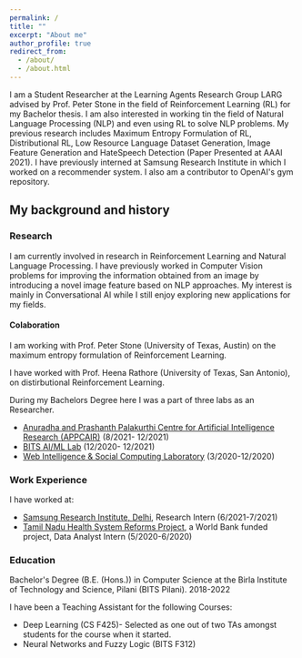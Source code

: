 ```yaml
---
permalink: /
title: ""
excerpt: "About me"
author_profile: true
redirect_from: 
  - /about/
  - /about.html
---
```

I am a Student Researcher at the Learning Agents Research Group LARG advised by Prof. Peter Stone in the field of Reinforcement Learning (RL) for my Bachelor thesis. I am also interested in working tin the field of Natural Language Processing (NLP) and even using RL to solve NLP problems.
My previous research includes Maximum Entropy Formulation of RL, Distributional RL, Low Resource Language Dataset Generation, Image Feature Generation and HateSpeech Detection (Paper Presented at AAAI 2021). I have previously interned at Samsung Research Institute in which I worked on a recommender system. I also am a contributor to OpenAI's gym repository.

<!--Click <a href="https://github.com/alfred100p/alfred100p.github.io/raw/master/files/Alfred_William_Jacob__Resume.pdf">here</a> to download my Resume.-->

## My background and history

### Research
I am currently involved in research in Reinforcement Learning and Natural Language Processing. I have previously worked in Computer Vision problems for improving the information obtained from an image by introducing a novel image feature based on NLP approaches. My interest is mainly in Conversational AI while I still enjoy exploring new applications for my fields.

#### Colaboration
I am working with Prof. Peter Stone (University of Texas, Austin) on the maximum entropy formulation of Reinforcement Learning.

I have worked with Prof. Heena Rathore (University of Texas, San Antonio), on distirbutional Reinforcement Learning.

During my Bachelors Degree here I was a part of three labs as an Researcher. 

* <a href="https://alfred100p.github.io/portfolio/appcair">Anuradha and Prashanth Palakurthi Centre for Artificial Intelligence Research (APPCAIR)</a> (8/2021- 12/2021)
* <a href="https://alfred100p.github.io/portfolio/aiml">BITS AI/ML Lab</a> (12/2020- 12/2021)
* <a href="https://alfred100p.github.io/portfolio/wisoc">Web Intelligence & Social Computing Laboratory</a> (3/2020-12/2020)

### Work Experience
I have worked at:

* <a href="https://alfred100p.github.io/portfolio/sri">Samsung Research Institute, Delhi</a>, Research Intern (6/2021-7/2021)
* <a href="https://alfred100p.github.io/portfolio/wb">Tamil Nadu Health System Reforms Project</a>, a World Bank funded project, Data Analyst Intern (5/2020-6/2020)

### Education
Bachelor's Degree (B.E. (Hons.)) in Computer Science at the Birla Institute of Technology and Science, Pilani (BITS Pilani). 2018-2022

I have been a Teaching Assistant for the following Courses:

* Deep Learning (CS F425)- Selected as one out of two TAs amongst students for the course when it started.
* Neural Networks and Fuzzy Logic (BITS F312)


<!---
## My work and research

"Computers are my jetpack to propel me to my goals, Deep Learning is the additional nuclear booster pack."
*-Alfred*
I have published work related to detecting Hate Speech in tweets in Hindi and English.


I use qualitative, quantitative, and computational methods to holistically investigate socio-technical systems of technology and knowledge production. I have a particular focus on decentralized communities and institutions, such as open source software, scientific research, peer production platforms (like Wikipedia), and social media sites. Most of my previous work has focused on [Wikipedia](http://enwp.org/Wikipedia), where I've studied the people and algorithms that produce and maintain an open encyclopedia. I’ve also studied scientific research networks and projects, including the [Long-Term Ecological Research Network](https://lternet.edu/), the [Open Science Grid](https://www.opensciencegrid.org/), and the [Moore-Sloan Data Science Environments](http://msdse.org/). I study topics including newcomer socialization, cooperation and conflict, community governance, specialization and professionalization, information verification and quality control, hackathons and community workshops, the roles of support staff and technicians, bias and discrimination, and diversity and inclusion. I also often focus on how these issues all intersect with and are embedded in the design of software and automated systems.


## My intellectual communities

I’m a disciplinary nomad, integrating disciplines like computer science, information science, social psychology, and organization/management science with fields like philosophy, sociology, anthropology, and history of science and technology. In terms of academic specialties, I spend a lot of my time in the fields of Science and Technology Studies, Computer-Supported Cooperative Work, and new media / internet studies. Methodologically, while I am trained as a qualitative ethnographer, I also rely on other qualitative, quantitative, and computational methods. I often use more statistical forms of analysis to contextualize and further support more qualitative approaches, frequently collaborating with people from other disciplines. I frequently speak at conferences and events, and I also consult with various groups, organizations, and companies about a wide range of topics.

-->
